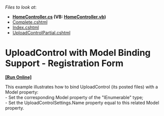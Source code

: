 <!-- default file list -->
*Files to look at*:

* **[HomeController.cs](./CS/DXWebApplication1/Controllers/HomeController.cs) (VB: [HomeController.vb](./VB/DXWebApplication1/Controllers/HomeController.vb))**
* [Complete.cshtml](./CS/DXWebApplication1/Views/Home/Complete.cshtml)
* [Index.cshtml](./CS/DXWebApplication1/Views/Home/Index.cshtml)
* [UploadControlPartial.cshtml](./CS/DXWebApplication1/Views/Home/UploadControlPartial.cshtml)
<!-- default file list end -->
# UploadControl with Model Binding Support - Registration Form
<!-- run online -->
**[[Run Online]](https://codecentral.devexpress.com/t185980)**
<!-- run online end -->


This example illustrates how to bind UploadControl (its posted files) with a Model property:<br />- Set the corresponding Model property of the "IEnumerable<UploadedFile>" type;<br />- Set the UploadControlSettings.Name property equal to this related Model property.

<br/>



